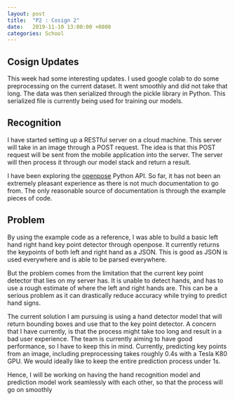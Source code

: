```yaml
---
layout: post
title:  "P2 : Cosign 2"
date:   2019-11-10 13:00:00 +0800
categories: School
---
```



## Cosign Updates
This week had some interesting updates. I used google colab to do some preprocessing on the current dataset. It went smoothly and did not take that long. The data was then serialized through the pickle library in Python. This serialized file is currently being used for training our models.

## Recognition
I have started setting up a RESTful server on a cloud machine. This server will take in an image through a POST request. The idea is that this POST request will be sent from the mobile application into the server. The server will then process it through our model stack and return a result.

I have been exploring the [openpose](https://github.com/CMU-Perceptual-Computing-Lab/openpose/) Python API. So far, it has not been an extremely pleasant experience as there is not much documentation to go from. The only reasonable source of documentation is through the example pieces of code.

## Problem
By using the example code as a reference, I was able to build a basic left hand right hand key point detector through openpose. It currently returns the keypoints of both left and right hand as a JSON. This is good as JSON is used everywhere and is able to be parsed everywhere.

But the problem comes from the limitation that the current key point detector that lies on my server has. It is unable to detect hands, and has to use a rough estimate of where the left and right hands are. This can be a serious problem as it can drastically reduce accuracy while trying to predict hand signs. 

The current solution I am pursuing is using a hand detector model that will return bounding boxes and use that to the key point detector. A concern that I have currently, is that the process might take too long and result in a bad user experience. The team is currently aiming to have good performance, so I have to keep this in mind. Currently, predicting key points from an image, including preprocessing takes roughly 0.4s with a Tesla K80 GPU. We would ideally like to keep the entire prediction process under 1s.

Hence, I will be working on having the hand recognition model and prediction model work seamlessly with each other, so that the process will go on smoothly
